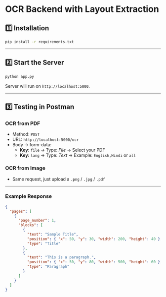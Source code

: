 # OCR Backend with Layout Extraction

## 1️⃣ Installation
```bash
pip install -r requirements.txt
```

---

## 2️⃣ Start the Server
```bash
python app.py
```
Server will run on `http://localhost:5000`.

---

## 3️⃣ Testing in Postman

### OCR from PDF
- Method: `POST`
- URL: `http://localhost:5000/ocr`
- Body → form-data:
  - **Key:** `file` → Type: *File* → Select your PDF
  - **Key:** `lang` → Type: *Text* → Example: `English,Hindi` or `all`

### OCR from Image
- Same request, just upload a `.png` / `.jpg` / `.pdf`

---

### Example Response
```json
{
  "pages": [
    {
      "page_number": 1,
      "blocks": [
        {
          "text": "Sample Title",
          "position": { "x": 50, "y": 30, "width": 200, "height": 40 },
          "type": "Title"
        },
        {
          "text": "This is a paragraph.",
          "position": { "x": 50, "y": 80, "width": 500, "height": 60 },
          "type": "Paragraph"
        }
      ]
    }
  ]
}
```
